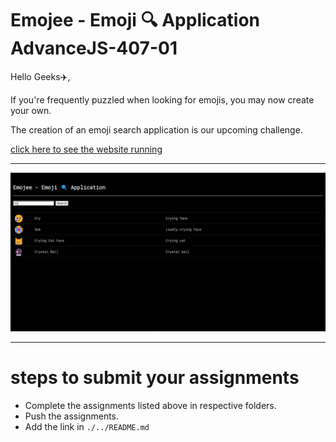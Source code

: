 # Emojee - Emoji 🔍 Application AdvanceJS-407-01



Hello Geeks✈️,

If you're frequently puzzled when looking for emojis, you may now create your own. 

The creation of an emoji search application is our upcoming challenge.

[click here to see the website running](https://emojee.netlify.app/)

<hr>

![](./image/emoji.png)

<hr>

# steps to submit your assignments

- Complete the assignments listed above in respective folders.
- Push the assignments.
- Add the link in ```./../README.md``` 

